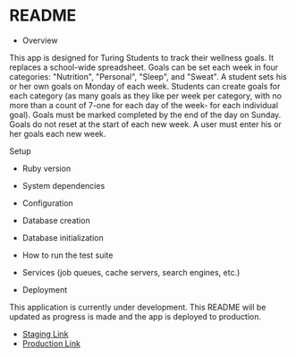 # README

* Overview

This app is designed for Turing Students to track their wellness goals.  It replaces a school-wide spreadsheet. Goals can be set each week in four categories: "Nutrition", "Personal", "Sleep", and "Sweat". A student sets his or her own goals on Monday of each week. Students can create goals for each category (as many goals as they like per week per category, with no more than a count of 7-one for each day of the week- for each individual goal).  Goals must be marked completed by the end of the day on Sunday.  Goals do not reset at the start of each new week. A user must enter his or her goals each new week.


Setup

* Ruby version

* System dependencies

* Configuration

* Database creation

* Database initialization

* How to run the test suite

* Services (job queues, cache servers, search engines, etc.)

* Deployment

This application is currently under development. This README will be updated as progress is made and the app is deployed to production.  
* [Staging Link](https://well-track-staging.herokuapp.com)
* [Production Link](https://turing-wellness-tracker.herokuapp.com/)
